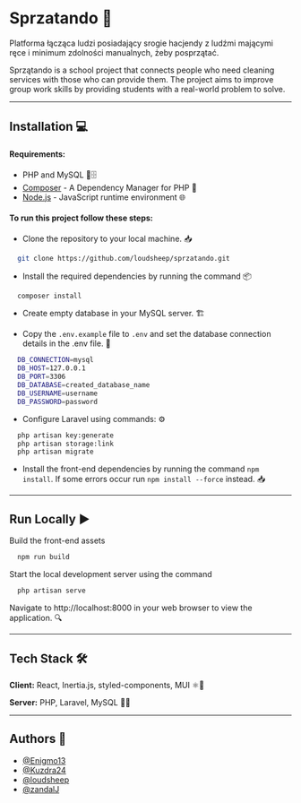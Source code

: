 # Sprzatando 🧹

Platforma łącząca ludzi posiadający srogie hacjendy z ludźmi mającymi ręce i minimum zdolności manualnych, żeby posprzątać.

Sprzątando is a school project that connects people who need cleaning services with those who can provide them. The project aims to improve group work skills by providing students with a real-world problem to solve.

-------
## Installation 💻

#### Requirements:

- PHP and MySQL 🐘🗄️
- [Composer](https://getcomposer.org/) - A Dependency Manager for PHP 🎵
- [Node.js](https://nodejs.org/) - JavaScript runtime environment 🌐


#### To run this project follow these steps:

- Clone the repository to your local machine. 📥
```bash
  git clone https://github.com/loudsheep/sprzatando.git
```

- Install the required dependencies by running the command 📦
```bash
  composer install
```

- Create empty database in your MySQL server. 🏗️

- Copy the ```.env.example``` file to ```.env``` and set the database connection details in the .env file. 📝
```bash
  DB_CONNECTION=mysql
  DB_HOST=127.0.0.1
  DB_PORT=3306
  DB_DATABASE=created_database_name
  DB_USERNAME=username
  DB_PASSWORD=password
```

- Configure Laravel using commands: ⚙️
```bash
  php artisan key:generate
  php artisan storage:link
  php artisan migrate
```

- Install the front-end dependencies by running the command ```npm install```. If some errors occur run ```npm install --force``` instead. 📥

-------


## Run Locally ▶️

Build the front-end assets

```bash
  npm run build
```

Start the local development server using the command

```bash
  php artisan serve
```

Navigate to http://localhost:8000 in your web browser to view the application. 🔍

-------

## Tech Stack 🛠️

**Client:** React, Inertia.js, styled-components, MUI ⚛️💅

**Server:** PHP, Laravel, MySQL 🐘🔥

-------

## Authors 👥

- [@Enigmo13](https://github.com/Enigmo13)
- [@Kuzdra24](https://github.com/Kuzdra24)
- [@loudsheep](https://www.github.com/loudsheep)
- [@zandalJ](https://github.com/zandalJ)
